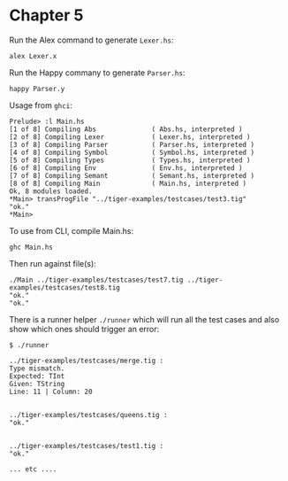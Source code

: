 # Chapter 5

Run the Alex command to generate `Lexer.hs`:

    alex Lexer.x

Run the Happy commany to generate `Parser.hs`:

    happy Parser.y

Usage from `ghci`:

    Prelude> :l Main.hs
    [1 of 8] Compiling Abs              ( Abs.hs, interpreted )
    [2 of 8] Compiling Lexer            ( Lexer.hs, interpreted )
    [3 of 8] Compiling Parser           ( Parser.hs, interpreted )
    [4 of 8] Compiling Symbol           ( Symbol.hs, interpreted )
    [5 of 8] Compiling Types            ( Types.hs, interpreted )
    [6 of 8] Compiling Env              ( Env.hs, interpreted )
    [7 of 8] Compiling Semant           ( Semant.hs, interpreted )
    [8 of 8] Compiling Main             ( Main.hs, interpreted )
    Ok, 8 modules loaded.
    *Main> transProgFile "../tiger-examples/testcases/test3.tig"
    "ok."
    *Main>

To use from CLI, compile Main.hs:

    ghc Main.hs

Then run against file(s):

    ./Main ../tiger-examples/testcases/test7.tig ../tiger-examples/testcases/test8.tig
    "ok."
    "ok."

There is a runner helper `./runner` which will run all the test cases and also show which ones should trigger an error:

    $ ./runner

    ../tiger-examples/testcases/merge.tig :
    Type mismatch.
    Expected: TInt
    Given: TString
    Line: 11 | Column: 20


    ../tiger-examples/testcases/queens.tig :
    "ok."


    ../tiger-examples/testcases/test1.tig :
    "ok."

    ... etc ....
